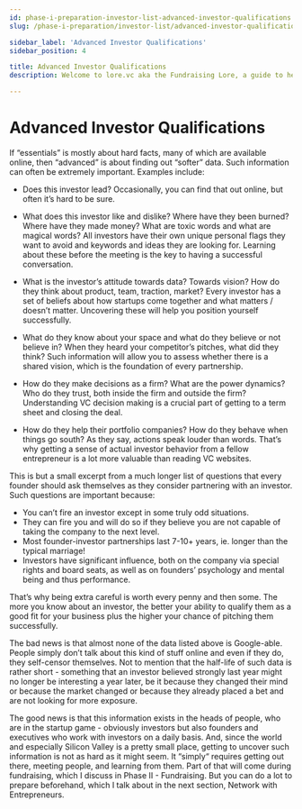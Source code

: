 ```yaml
---
id: phase-i-preparation-investor-list-advanced-investor-qualifications
slug: /phase-i-preparation/investor-list/advanced-investor-qualifications

sidebar_label: 'Advanced Investor Qualifications'
sidebar_position: 4

title: Advanced Investor Qualifications
description: Welcome to lore.vc aka the Fundraising Lore, a guide to help founder CEOs successfully raise early-stage VC financing from Silicon Valley investors

---
```


# Advanced Investor Qualifications

If “essentials” is mostly about hard facts, many of which are available online, then “advanced” is about finding out “softer” data. Such information can often be extremely important. Examples include:

* Does this investor lead? Occasionally, you can find that out online, but often it’s hard to be sure.

* What does this investor like and dislike? Where have they been burned? Where have they made money? What are toxic words and what are magical words? All investors have their own unique personal flags they want to avoid and keywords and ideas they are looking for. Learning about these before the meeting is the key to having a successful conversation.

* What is the investor’s attitude towards data? Towards vision? How do they think about product, team, traction, market? Every investor has a set of beliefs about how startups come together and what matters / doesn’t matter. Uncovering these will help you position yourself successfully.

* What do they know about your space and what do they believe or not believe in? When they heard your competitor’s pitches, what did they think? Such information will allow you to assess whether there is a shared vision, which is the foundation of every partnership.

* How do they make decisions as a firm? What are the power dynamics? Who do they trust, both inside the firm and outside the firm? Understanding VC decision making is a crucial part of getting to a term sheet and closing the deal.

* How do they help their portfolio companies? How do they behave when things go south? As they say, actions speak louder than words. That’s why getting a sense of actual investor behavior from a fellow entrepreneur is a lot more valuable than reading VC websites.

This is but a small excerpt from a much longer list of questions that every founder should ask themselves as they consider partnering with an investor. Such questions are important because:
* You can’t fire an investor except in some truly odd situations.
* They can fire you and will do so if they believe you are not capable of taking the company to the next level.
* Most founder-investor partnerships last 7-10+ years, ie. longer than the typical marriage!
* Investors have significant influence, both on the company via special rights and board seats, as well as on founders’ psychology and mental being and thus performance. 

That’s why being extra careful is worth every penny and then some. The more you know about an investor, the better your ability to qualify them as a good fit for your business plus the higher your chance of pitching them successfully.

The bad news is that almost none of the data listed above is Google-able. People simply don’t talk about this kind of stuff online and even if they do, they self-censor themselves. Not to mention that the half-life of such data is rather short - something that an investor believed strongly last year might no longer be interesting a year later, be it because they changed their mind or because the market changed or because they already placed a bet and are not looking for more exposure.

The good news is that this information exists in the heads of people, who are in the startup game - obviously investors but also founders and executives who work with investors on a daily basis. And, since the world and especially Silicon Valley is a pretty small place, getting to uncover such information is not as hard as it might seem. It “simply“ requires getting out there, meeting people, and learning from them. Part of that will come during fundraising, which I discuss in Phase II - Fundraising. But you can do a lot to prepare beforehand, which I talk about in the next section, Network with Entrepreneurs.